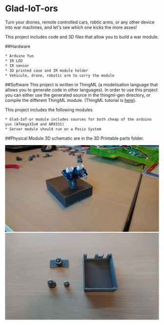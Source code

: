# Glad-IoT-ors
Turn your drones, remote controlled cars, robtic arms, or any other device into war machines, and let's see which one kicks the more asses!

This project includes code and 3D files that allow you to build a war module.

##Hardware

	* Arduino Yun
	* IR LED
	* IR sensor
	* 3D printed case and IR module holder
	* Vehicule, drone, robotic arm to carry the module

##Software
This project is written in ThingML (a modelisation language that allows you to generate code in other languages). In order to use this project you can either use the generated source in the thingml-gen directory, or compile the different ThingML module. (ThingML tutorial is [here](https://github.com/HEADS-project/training/tree/master/1.ThingML_Basics)).

This project includes the following modules

	* Glad-IoT-or module includes sources for both cheap of the arduino yun (ATmega32u4 and AR9331)
	* Server module should run on a Posix System

##Physical Module
3D schematic are in the 3D Printable parts folder.

![Assembled module](img/prototype.JPG)
![Parts](img/parts.JPG)
